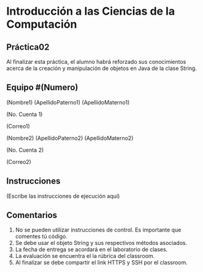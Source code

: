 # Introducción a las Ciencias de la Computación
## Práctica02
Al finalizar esta práctica, el alumno habrá reforzado sus conocimientos acerca de la creación
y manipulación de objetos en Java de la clase String.

## Equipo #(Numero) 
(Nombre1) (ApellidoPaterno1) (ApellidoMaterno1)

(No. Cuenta 1)

(Correo1)

(Nombre2) (ApellidoPaterno2) (ApellidoMaterno2)

(No. Cuenta 2)

(Correo2)

## Instrucciones
(Escribe las instrucciones de ejecución aquí)

## Comentarios
1. No se pueden utilizar instrucciones de control. Es importante que comentes tú código.
2. Se debe usar el objeto String y sus respectivos métodos asociados.
3. La fecha de entrega se acordará en el laboratorio de clases.
4. La evaluación se encuentra el la rúbrica del classroom.
5. Al finalizar se debe compartir el link HTTPS y SSH por el classroom.
